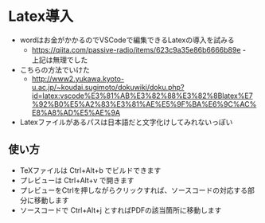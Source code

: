 # Latex導入
- wordはお金がかかるのでVSCodeで編集できるLatexの導入を試みる
    - https://qiita.com/passive-radio/items/623c9a35e86b6666b89e
    -　上記は無理でした
- こちらの方法でいけた
    - http://www2.yukawa.kyoto-u.ac.jp/~koudai.sugimoto/dokuwiki/doku.php?id=latex:vscode%E3%81%AB%E3%82%88%E3%82%8Blatex%E7%92%B0%E5%A2%83%E3%81%AE%E5%9F%BA%E6%9C%AC%E8%A8%AD%E5%AE%9A
- Latexファイルがあるパスは日本語だと文字化けしてみれないっぽい

## 使い方
- TeXファイルは Ctrl+Alt+b でビルドできます
- プレビューは Ctrl+Alt+v で開きます
- プレビューをCtrlを押しながらクリックすれば、ソースコードの対応する部分に移動します
- ソースコードで Ctrl+Alt+j とすればPDFの該当箇所に移動します